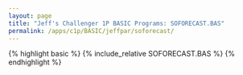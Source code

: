 ```yaml
---
layout: page
title: "Jeff's Challenger 1P BASIC Programs: SOFORECAST.BAS"
permalink: /apps/c1p/BASIC/jeffpar/soforecast/
---
```


{% highlight basic %}
{% include_relative SOFORECAST.BAS %}
{% endhighlight %}
